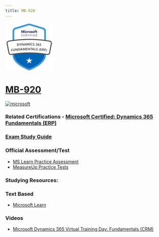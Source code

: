```yaml
---
title: MB-920
---
```


<img src="/Images/certs/mb-920.png" width="150" height="150">

# [MB-920](hhttps://learn.microsoft.com/en-us/certifications/exams/mb-920/)

<a href='https://learn.microsoft.com/en-us/certifications/browse/?type=fundamentals' target="_blank"><img alt='microsoft' src='https://img.shields.io/badge/fundamentals-100000?style=for-the-badge&logo=microsoft&logoColor=white&labelColor=0078D4&color=212221'/></a> 



### Related Certifications - [Microsoft Certified: Dynamics 365 Fundamentals (ERP)](https://learn.microsoft.com/en-us/certifications/d365-fundamentals-finance-and-operations-apps-erp/)

### [Exam Study Guide](https://aka.ms/mb920-studyguide)

### Official Assessment/Test
- [MS Learn Practice Assessment](https://learn.microsoft.com/certifications/exams/mb-920/practice/assessment?assessment-type=practice&assessmentId=54)
- [MeasureUp Practice Tests](https://www.measureup.com/microsoft-practice-test-mb-920-microsoft-dynamics-365-fundamentals-erp.html)

### Studying Resources:

### Text Based 
- [Microsoft Learn](https://learn.microsoft.com/en-us/certifications/exams/mb-920)
### Videos
- [Microsoft Dynamics 365 Virtual Training Day: Fundamentals (CRM)](https://www.youtube.com/watch?v=hOsDOT6iEI0&pp=ygUNbWIgOTIwIGNvdXJzZQ%3D%3D)


